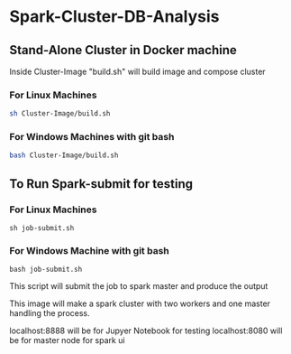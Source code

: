 # Spark-Cluster-DB-Analysis

## Stand-Alone Cluster in Docker machine

Inside Cluster-Image "build.sh" will build image and compose cluster
### For Linux Machines
```bash
sh Cluster-Image/build.sh
```
### For Windows Machines with git bash
```bash
bash Cluster-Image/build.sh
```


## To Run Spark-submit for testing
### For Linux Machines
```commandline
sh job-submit.sh
```

### For Windows Machine with git bash
```commandline
bash job-submit.sh
```
This script will submit the job to spark master and produce the output

This image will make a spark cluster with two workers and one master handling the process. 

localhost:8888 will be for Jupyer Notebook for testing
localhost:8080 will be for master node for spark ui
